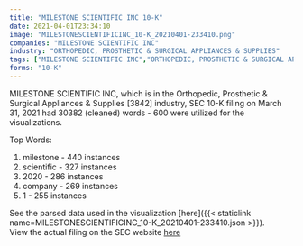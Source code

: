 ```yaml
---
title: "MILESTONE SCIENTIFIC INC 10-K"
date: 2021-04-01T23:34:10
image: "MILESTONESCIENTIFICINC_10-K_20210401-233410.png"
companies: "MILESTONE SCIENTIFIC INC"
industry: "ORTHOPEDIC, PROSTHETIC & SURGICAL APPLIANCES & SUPPLIES"
tags: ["MILESTONE SCIENTIFIC INC","ORTHOPEDIC, PROSTHETIC & SURGICAL APPLIANCES & SUPPLIES","03-31-2021","10-K"]
forms: "10-K"
---
```

MILESTONE SCIENTIFIC INC, which is in the Orthopedic, Prosthetic & Surgical Appliances & Supplies [3842] industry, SEC 10-K filing on March 31, 2021 had 30382 (cleaned) words - 600 were utilized for the visualizations.

Top Words:
1. milestone - 440 instances
2. scientific - 327 instances
3. 2020 - 286 instances
4. company - 269 instances
5. 1 - 255 instances


See the parsed data used in the visualization [here]({{< staticlink name=MILESTONESCIENTIFICINC_10-K_20210401-233410.json >}}).  
View the actual filing on the SEC website [here](https://www.sec.gov/Archives/edgar/data/855683/0001437749-21-007838.txt)
